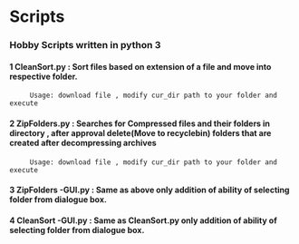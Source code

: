 # Scripts
### Hobby Scripts written in python 3 

#### 1 CleanSort.py : Sort files based on extension of a file and move into respective folder.
         Usage: download file , modify cur_dir path to your folder and execute
#### 2 ZipFolders.py : Searches for Compressed files and their folders in directory , after approval delete(Move to recyclebin) folders that are created after decompressing archives
         Usage: download file , modify cur_dir path to your folder and execute
#### 3 ZipFolders -GUI.py : Same as above only addition of ability of selecting folder from dialogue box. 
#### 4 CleanSort -GUI.py : Same as CleanSort.py only addition of ability of selecting folder from dialogue box. 
